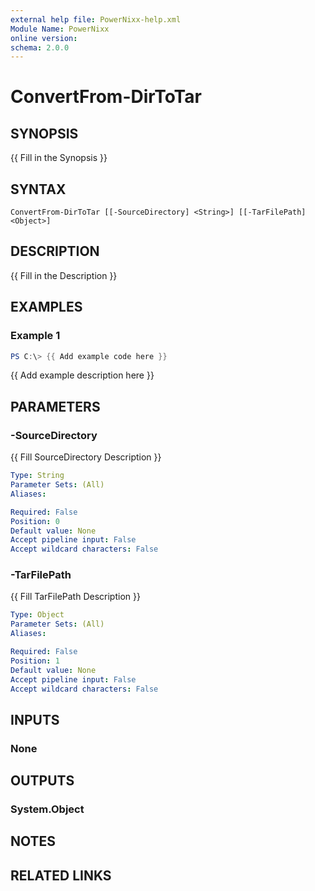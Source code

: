 ```yaml
---
external help file: PowerNixx-help.xml
Module Name: PowerNixx
online version:
schema: 2.0.0
---
```


# ConvertFrom-DirToTar

## SYNOPSIS
{{ Fill in the Synopsis }}

## SYNTAX

```
ConvertFrom-DirToTar [[-SourceDirectory] <String>] [[-TarFilePath] <Object>]
```

## DESCRIPTION
{{ Fill in the Description }}

## EXAMPLES

### Example 1
```powershell
PS C:\> {{ Add example code here }}
```

{{ Add example description here }}

## PARAMETERS

### -SourceDirectory
{{ Fill SourceDirectory Description }}

```yaml
Type: String
Parameter Sets: (All)
Aliases:

Required: False
Position: 0
Default value: None
Accept pipeline input: False
Accept wildcard characters: False
```

### -TarFilePath
{{ Fill TarFilePath Description }}

```yaml
Type: Object
Parameter Sets: (All)
Aliases:

Required: False
Position: 1
Default value: None
Accept pipeline input: False
Accept wildcard characters: False
```

## INPUTS

### None

## OUTPUTS

### System.Object
## NOTES

## RELATED LINKS
